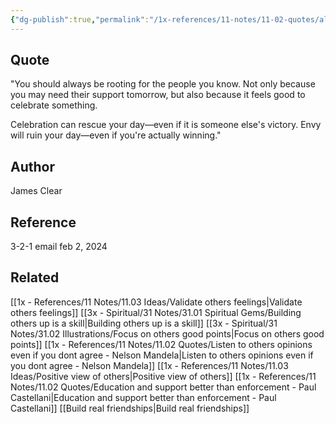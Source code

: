```yaml
---
{"dg-publish":true,"permalink":"/1x-references/11-notes/11-02-quotes/always-be-rooting-for-people-you-know-james-clear/","title":"Always be rooting for people you know - James Clear","created":"2024-02-14T20:18:47.005+03:00","updated":"2024-02-14T20:18:47.005+03:00"}
---
```



## Quote
"You should always be rooting for the people you know. Not only because you may need their support tomorrow, but also because it feels good to celebrate something.

Celebration can rescue your day—even if it is someone else's victory. Envy will ruin your day—even if you're actually winning."

## Author
James Clear

## Reference
3-2-1 email feb 2, 2024

## Related
[[1x - References/11 Notes/11.03 Ideas/Validate others feelings\|Validate others feelings]]
[[3x - Spiritual/31 Notes/31.01 Spiritual Gems/Building others up is a skill\|Building others up is a skill]]
[[3x - Spiritual/31 Notes/31.02 Illustrations/Focus on others good points\|Focus on others good points]]
[[1x - References/11 Notes/11.02 Quotes/Listen to others opinions even if you dont agree - Nelson Mandela\|Listen to others opinions even if you dont agree - Nelson Mandela]]
[[1x - References/11 Notes/11.03 Ideas/Positive view of others\|Positive view of others]]
[[1x - References/11 Notes/11.02 Quotes/Education and support better than enforcement - Paul Castellani\|Education and support better than enforcement - Paul Castellani]]
[[Build real friendships\|Build real friendships]]